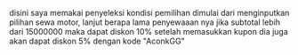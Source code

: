 disini saya memakai penyeleksi kondisi pemilihan dimulai dari menginputkan pilihan sewa motor, lanjut berapa lama penyewaaan nya jika subtotal lebih dari 15000000 maka dapat diskon 10%
setelah memasukkan kupon dia juga akan dapat diskon 5% dengan kode "AconkGG"